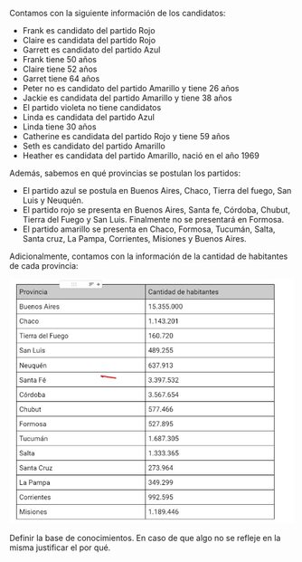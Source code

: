 Contamos con la siguiente información de los candidatos:


* Frank es candidato del partido Rojo
* Claire es candidata del partido Rojo
* Garrett es candidato del partido Azul
* Frank tiene 50 años
* Claire tiene 52 años
* Garret tiene 64 años
* Peter no es candidato del partido Amarillo y tiene 26 años
* Jackie es candidata del partido Amarillo y tiene 38 años
* El partido violeta no tiene candidatos 
* Linda es candidata del partido Azul
* Linda tiene 30 años
* Catherine es candidata del partido Rojo y tiene 59 años
* Seth es candidato del partido Amarillo
* Heather es candidata del partido Amarillo, nació en el año 1969

Además, sabemos en qué provincias se postulan los partidos:


* El partido azul se postula en Buenos Aires, Chaco, Tierra del fuego, San Luis y Neuquén.
* El partido rojo se presenta en Buenos Aires, Santa fe, Córdoba, Chubut, Tierra del Fuego y San Luis. Finalmente no se presentará en Formosa.
* El partido amarillo se presenta en Chaco, Formosa, Tucumán, Salta, Santa cruz, La Pampa, Corrientes, Misiones y Buenos Aires.

Adicionalmente, contamos con la información de la cantidad de habitantes de cada provincia:

<img src="https://raw.githubusercontent.com/pdep-utn/mumuki-guia-prolog-tp-logico/master/assets/tabla_1654888273889.JPG" alt="tabla_1654888273889.JPG" width="auto" height="auto">

Definir la base de conocimientos. En caso de que algo no se refleje en la misma justificar el por qué. 